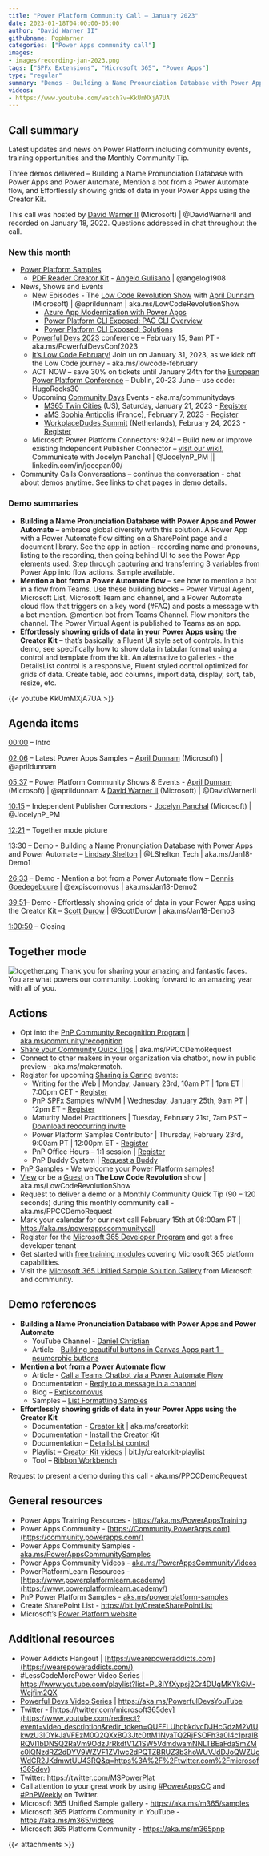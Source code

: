 ```yaml
---
title: "Power Platform Community Call – January 2023"
date: 2023-01-18T04:00:00-05:00
author: "David Warner II"
githubname: PopWarner
categories: ["Power Apps community call"]
images:
- images/recording-jan-2023.png
tags: ["SPFx Extensions", "Microsoft 365", "Power Apps"]
type: "regular"
summary: "Demos - Building a Name Pronunciation Database with Power Apps and Power Automate, Mention a bot from a Power Automate flow, Effortlessly showing grids of data in your Power Apps using the Creator Kit. Sample: PDF Reader Creator Kit."
videos:
- https://www.youtube.com/watch?v=KkUmMXjA7UA
---
```


## Call summary

Latest updates and news on Power Platform including community events, training opportunities and the Monthly Community Tip.

Three demos delivered – Building a Name Pronunciation Database with Power Apps and Power Automate, Mention a bot from a Power Automate flow, and Effortlessly showing grids of data in your Power Apps using the Creator Kit.

This call was hosted by [David Warner II](http://twitter.com/DavidWarnerII) (Microsoft) \| @DavidWarnerII and recorded on January 18, 2022. Questions addressed in chat throughout the call.

### New this month

* [Power Platform Samples](https://pnp.github.io/powerplatform-samples/)
    * [PDF Reader Creator Kit](https://angelogulisano.com/creator-kit-introduction/) - [Angelo Gulisano](https://twitter.com/angelog1908) \| @angelog1908
* News, Shows and Events
    * New Episodes - The [Low Code Revolution Show](https://learn.microsoft.com/shows/the-low-code-revolution/) with [April Dunnam](https://twitter.com/aprildunnam) (Microsoft) \| @aprildunnam \| aka.ms/LowCodeRevolutionShow
        * [Azure App Modernization with Power Apps](https://learn.microsoft.com/shows/the-low-code-revolution/azure-app-modernization-with-power-apps)
        * [Power Platform CLI Exposed: PAC CLI Overview](https://learn.microsoft.com/shows/the-low-code-revolution/power-platform-cli-exposed-pac-cli-overview)
        * [Power Platform CLI Exposed: Solutions](https://learn.microsoft.com/shows/the-low-code-revolution/power-platform-cli-exposed-solutions)
    * [Powerful Devs 2023](https://learn.microsoft.com/events/learn-events/Powerful-Devs-2023/) conference – February 15, 9am PT - aka.ms/PowerfulDevsConf2023
    * [It’s Low Code February!](https://microsoft.github.io/Low-Code/) Join un on January 31, 2023, as we kick off the Low Code journey - aka.ms/lowcode-february
    * ACT NOW – save 30% on tickets until January 24th for the [European Power Platform Conference](https://www.sharepointeurope.com/european-power-platform-conference) – Dublin, 20-23 June – use code: HugoRocks30
    * Upcoming [Community Days](https://communitydays.org/) Events - aka.ms/communitydays
        * [M365 Twin Cities](https://communitydays.org/event/2023-01-21/m365-twin-cities#home) (US), Saturday, January 21, 2023 - [Register](https://www.eventbrite.com/e/m365-twin-cities-winter-2023-tickets-471566266397)
        * [aMS Sophia Antipolis](https://communitydays.org/event/2023-02-07/ams-sophia-antipolis) (France), February 7, 2023 - [Register](https://sessionize.com/ams-sophia-2023/)
        * [WorkplaceDudes Summit](https://communitydays.org/event/2023-02-24/workplacedudes-summit) (Netherlands), February 24, 2023 - [Register](https://communitydays.org/event/2023-02-24/workplacedudes-summit)
    * Microsoft Power Platform Connectors: 924! – Build new or improve existing Independent Publisher Connector – [visit our wiki!](https://github.com/microsoft/PowerPlatformConnectors/wiki), Communicate with Jocelyn Panchal \| @JocelynP_PM \|\| linkedin.com/in/jocepan00/
* Community Calls Conversations – continue the conversation - chat about demos anytime.  See links to chat pages in demo details.  

### Demo summaries

* **Building a Name Pronunciation Database with Power Apps and Power Automate** – embrace global diversity with this solution. A Power App with a Power Automate flow sitting on a SharePoint page and a document library. See the app in action – recording name and pronouns, listing to the recording, then going behind UI to see the Power App elements used. Step through capturing and transferring 3 variables from Power App into flow actions. Sample available.
* **Mention a bot from a Power Automate flow** – see how to mention a bot in a flow from Teams. Use these building blocks – Power Virtual Agent, Microsoft List, Microsoft Team and channel, and a Power Automate cloud flow that triggers on a key word (\#FAQ) and posts a message with a bot mention. @mention bot from Teams Channel. Flow monitors the channel. The Power Virtual Agent is published to Teams as an app.
* **Effortlessly showing grids of data in your Power Apps using the Creator Kit** – that’s basically, a Fluent UI style set of controls. In this demo, see specifically how to show data in tabular format using a control and template from the kit. An alternative to galleries - the DetailsList control is a responsive, Fluent styled control optimized for grids of data. Create table, add columns, import data, display, sort, tab, resize, etc.

{{< youtube KkUmMXjA7UA >}}

## Agenda items

[00:00](https://youtu.be/KkUmMXjA7UA?t=0) – Intro

[02:06](https://youtu.be/KkUmMXjA7UA?t=126) – Latest Power Apps Samples – [April Dunnam](http://twitter.com/aprildunnam) (Microsoft) \| @aprildunnam

[05:37](https://youtu.be/KkUmMXjA7UA?t=337) – Power Platform Community Shows & Events - [April Dunnam](http://twitter.com/aprildunnam) (Microsoft) \| @aprildunnam & [David Warner II](http://twitter.com/DavidWarnerII) (Microsoft) \| @DavidWarnerII

[10:15](https://youtu.be/KkUmMXjA7UA?t=615) – Independent Publisher Connectors - [Jocelyn Panchal](https://twitter.com/JocelynP_PM) (Microsoft) \| @JocelynP_PM

[12:21](https://youtu.be/KkUmMXjA7UA?t=741) – Together mode picture

[13:30](https://youtu.be/KkUmMXjA7UA?t=810) – Demo - Building a Name Pronunciation Database with Power Apps and Power Automate – [Lindsay Shelton](https://twitter.com/LShelton_Tech) \| @LShelton_Tech \| aka.ms/Jan18-Demo1

[26:33](https://youtu.be/KkUmMXjA7UA?t=1593) – Demo - Mention a bot from a Power Automate flow – [Dennis Goedegebuure](https://twitter.com/expiscornovus) \| @expiscornovus \| aka.ms/Jan18-Demo2

[39:51](https://youtu.be/KkUmMXjA7UA?t=2391)– Demo - Effortlessly showing grids of data in your Power Apps using the Creator Kit – [Scott Durow](https://twitter.com/ScottDurow) \| @ScottDurow \| aka.ms/Jan18-Demo3

[1:00:50](https://youtu.be/KkUmMXjA7UA?t=3650) – Closing

## Together mode

![together.png](images/together.png)
Thank you for sharing your amazing and fantastic faces. You are what powers our community. Looking forward to an amazing year with all of you.

## Actions

* Opt into the [PnP Community Recognition Program](https://aka.ms/m365pnp-recognition) \| [aka.ms/community/recognition](https://aka.ms/m365pnp-recognition)
* [Share your Community Quick Tips](https://customervoice.microsoft.com/Pages/ResponsePage.aspx?id=v4j5cvGGr0GRqy180BHbR02h_1H9_XFFp4etSzu5JxFUN0JZTFNDSDRJVVJGTkxHVzcxRDJWM01RWi4u) \| aka.ms/PPCCDemoRequest
* Connect to other makers in your organization via chatbot, now in public preview - aka.ms/makermatch.
* Register for upcoming [Sharing is Caring](https://pnp.github.io/sharing-is-caring/) events:
    * Writing for the Web \| Monday, January 23rd, 10am PT \| 1pm ET \| 7:00pm CET - [Register](https://forms.office.com/pages/responsepage.aspx?id=KtIy2vgLW0SOgZbwvQuRaXDXyCl9DkBHq4A2OG7uLpdUMFNPNFMyUk9CNFROUjJWTFFGSzdJV0czVC4u)
    * PnP SPFx Samples w/NVM \| Wednesday, January 25th, 9am PT \| 12pm ET - [Register](https://forms.office.com/pages/responsepage.aspx?id=KtIy2vgLW0SOgZbwvQuRaXDXyCl9DkBHq4A2OG7uLpdUNEE2SUdTOU1UOEtCTFU3MlM1SERDMlNVNi4u)
    * Maturity Model Practitioners \| Tuesday, February 21st, 7am PST – [Download reoccurring invite](https://aka.ms/mm4m365/invite)
    * Power Platform Samples Contributor \| Thursday, February 23rd, 9:00am PT \| 12:00pm ET - [Register](https://forms.office.com/pages/responsepage.aspx?id=KtIy2vgLW0SOgZbwvQuRaXDXyCl9DkBHq4A2OG7uLpdUN0hMNTRPWVVWTkhFTk9QQzhFSTRIS1JLSC4u)
    * PnP Office Hours – 1:1 session \| [Register](https://outlook.office365.com/owa/calendar/PnPSharingisCaring@warner.digital/bookings/)
    * PnP Buddy System \| [Request a Buddy](https://forms.office.com/Pages/ResponsePage.aspx?id=KtIy2vgLW0SOgZbwvQuRaXDXyCl9DkBHq4A2OG7uLpdUMjRRUVg4NElZUUJLTEY1TVVSVDJFRFpLRS4u)
* [PnP Samples](https://aka.ms/powerplatform-samples) - We welcome your Power Platform samples!
* [View](https://aka.ms/LowCodeRevolutionShow) or be a [Guest](https://aka.ms/LowCodeRevolutionGuest) on **The Low Code Revolution** show \| aka.ms/LowCodeRevolutionShow
* Request to deliver a demo or a Monthly Community Quick Tip (90 – 120 seconds) during this monthly community call - aka.ms/PPCCDemoRequest
* Mark your calendar for our next call February 15th at 08:00am PT \| <https://aka.ms/powerappscommunitycall>
* Register for the [Microsoft 365 Developer Program](https://aka.ms/m365/devprogram) and get a free developer tenant
* Get started with [free training modules](https://aka.ms/m365/dev/learn) covering Microsoft 365 platform capabilities.
* Visit the [Microsoft 365 Unified Sample Solution Gallery](https://adoption.microsoft.com/sample-solution-gallery) from Microsoft and community.

## Demo references

* **Building a Name Pronunciation Database with Power Apps and Power Automate**
    * YouTube Channel - [Daniel Christian](https://www.youtube.com/@DanielChristian19)
    * Article - [Building beautiful buttons in Canvas Apps part 1 - neumorphic buttons](https://www.kristinekolodziejski.com/blog/building-beautiful-buttons-in-canvas-apps-part-1-neumorphic-buttons)
* **Mention a bot from a Power Automate flow**
    * Article - [Call a Teams Chatbot via a Power Automate Flow](https://powerusers.microsoft.com/t5/Building-PVA-chatbots-in/Call-a-Teams-Chatbot-via-a-Power-Automate-Flow/m-p/1614413)
    * Documentation - [Reply to a message in a channel](https://learn.microsoft.com/graph/api/channel-post-messagereply)
    * Blog – [Expiscornovus](https://www.expiscornovus.com/)
    * Samples – [List Formatting Samples](https://pnp.github.io/List-Formatting/)
* **Effortlessly showing grids of data in your Power Apps using the Creator Kit**
    * Documentation - [Creator kit](https://learn.microsoft.com/power-platform/guidance/creator-kit/overview) \| aka.ms/creatorkit
    * Documentation - [Install the Creator Kit](https://learn.microsoft.com/power-platform/guidance/creator-kit/setup)
    * Documentation – [DetailsList control](https://learn.microsoft.com/power-platform/guidance/creator-kit/detailslist)
    * Playlist – [Creator Kit videos](https://www.youtube.com/playlist?list=PLhgOm-Jpmt83NAtZ8DC97fxpjWfeWmgJJ) \| bit.ly/creatorkit-playlist
    * Tool – [Ribbon Workbench](https://www.xrmtoolbox.com/plugins/RibbonWorkbench2016/)

Request to present a demo during this call - aka.ms/PPCCDemoRequest

## General resources

* Power Apps Training Resources - <https://aka.ms/PowerAppsTraining>
* Power Apps Community -
    [https://Community.PowerApps.com](https://community.powerapps.com/)
* Power Apps Community Samples -
    [aka.ms/PowerAppsCommunitySamples](https://aka.ms/PowerAppsCommunitySamples)
* Power Apps Community Videos -
    [aka.ms/PowerAppsCommunityVideos](https://aka.ms/PowerAppsCommunityVideos)
* PowerPlatformLearn Resources -
    [https://www.powerplatformlearn.academy](https://www.powerplatformlearn.academy/)
* PnP Power Platform Samples -
    [aks.ms/powerplatform-samples](https://www.aks.ms/powerplatform-samples)
* Create SharePoint List - <https://bit.ly/CreateSharePointList>
* Microsoft’s [Power Platform website](https://powerplatform.microsoft.com/)

## Additional resources

* Power Addicts Hangout \|
    [https://wearepoweraddicts.com](https://wearepoweraddicts.com/)
* \#LessCodeMorePower Video Series \|
    <https://www.youtube.com/playlist?list=PL8IYfXypsj2Cr4DUqMKYkGM-Wejfim2QX>
* [Powerful Devs Video Series](https://aka.ms/PowerfulDevsYouTube) \|
    <https://aka.ms/PowerfulDevsYouTube>
* Twitter -
    [https://twitter.com/microsoft365dev](https://www.youtube.com/redirect?event=video_description&redir_token=QUFFLUhqbkdvcDJHcGdzM2VIUkwzU3lOYkJaVFEzM0Q2QXxBQ3Jtc0ttM1NyaTQ2RjFSOFh3a0l4c1pralBRQVI1bDNSQ2RaVm9OdzJrRkdtV1Z1SW5VdmdwamNNLTBEaFdaSmZMc0lQNzdRZ2dDYV9WZVF1ZVIwc2dPQTZBRUZ3b3hoWUVJdDJoQWZUcWdCR2JKdmwtUU43RQ&q=https%3A%2F%2Ftwitter.com%2Fmicrosoft365dev)​
* Twitter: <https://twitter.com/MSPowerPlat>
* Call attention to your great work by using
    [\#PowerAppsCC](https://twitter.com/hashtag/PowerAppsCC?src=hashtag_click)
    and [\#PnPWeekly](https://twitter.com/hashtag/PnPWeekly?src=hashtag_click)
    on Twitter.
* Microsoft 365 Unified Sample gallery - <https://aka.ms/m365/samples>
* Microsoft 365 Platform Community in YouTube - <https://aka.ms/m365/videos>
* Microsoft 365 Platform Community - <https://aka.ms/m365pnp>

{{< attachments >}}
